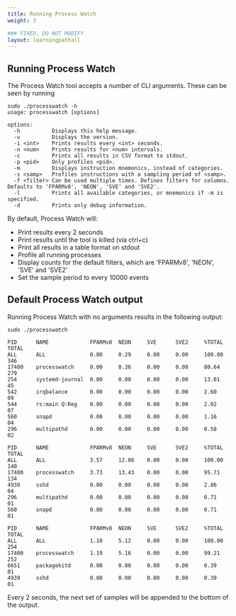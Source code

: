 ```yaml
---
title: Running Process Watch
weight: 3

### FIXED, DO NOT MODIFY
layout: learningpathall
---
```


## Running Process Watch
The Process Watch tool accepts a number of CLI arguments. These can be seen by running
```output
sudo ./processwatch -h
usage: processwatch [options]

options:
  -h          Displays this help message.
  -v          Displays the version.
  -i <int>    Prints results every <int> seconds.
  -n <num>    Prints results for <num> intervals.
  -c          Prints all results in CSV format to stdout.
  -p <pid>    Only profiles <pid>.
  -m          Displays instruction mnemonics, instead of categories.
  -s <samp>   Profiles instructions with a sampling period of <samp>.
  -f <filter> Can be used multiple times. Defines filters for columns. Defaults to 'FPARMv8', 'NEON', 'SVE' and 'SVE2'.
  -l          Prints all available categories, or mnemonics if -m is specified.
  -d          Prints only debug information.
  ```


By default, Process Watch will:
 * Print results every 2 seconds
 * Print results until the tool is killed (via ctrl+c)
 * Print all results in a table format on stdout
 * Profile all running processes
 * Display counts for the default filters, which are 'FPARMv8', 'NEON', 'SVE' and 'SVE2'
 * Set the sample period to every 10000 events


## Default Process Watch output
Running Process Watch with no arguments results in the following output:

```output
sudo ./processwatch

PID      NAME             FPARMv8  NEON     SVE      SVE2     %TOTAL   TOTAL
ALL      ALL              0.00     0.29     0.00     0.00     100.00   346
17400    processwatch     0.00     0.36     0.00     0.00     80.64    279
254      systemd-journal  0.00     0.00     0.00     0.00     13.01    45
542      irqbalance       0.00     0.00     0.00     0.00     2.60     09
544      rs:main Q:Reg    0.00     0.00     0.00     0.00     2.02     07
560      snapd            0.00     0.00     0.00     0.00     1.16     04
296      multipathd       0.00     0.00     0.00     0.00     0.58     02

PID      NAME             FPARMv8  NEON     SVE      SVE2     %TOTAL   TOTAL
ALL      ALL              3.57     12.86    0.00     0.00     100.00   140
17400    processwatch     3.73     13.43    0.00     0.00     95.71    134
4939     sshd             0.00     0.00     0.00     0.00     2.86     04
296      multipathd       0.00     0.00     0.00     0.00     0.71     01
560      snapd            0.00     0.00     0.00     0.00     0.71     01

PID      NAME             FPARMv8  NEON     SVE      SVE2     %TOTAL   TOTAL
ALL      ALL              1.18     5.12     0.00     0.00     100.00   254
17400    processwatch     1.19     5.16     0.00     0.00     99.21    252
6651     packagekitd      0.00     0.00     0.00     0.00     0.39     01
4939     sshd             0.00     0.00     0.00     0.00     0.39     01
```

Every 2 seconds, the next set of samples will be appended to the bottom of the output.